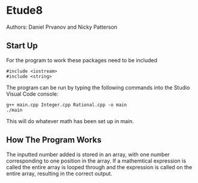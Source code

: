 # Etude8

Authors: Daniel Prvanov and Nicky Patterson

## Start Up

For the program to work these packages need to be included
```
#include <iostream>
#include <string>
```

The program can be run by typing the following commands into the Studio Visual Code console:
```
g++ main.cpp Integer.cpp Rational.cpp -o main
./main
```
This will do whatever math has been set up in main.

## How The Program Works

The inputted number added is stored in an array, with one number corresponding to one position in the array. If a mathemtical expression is called the entire array is looped through and the expression is called on the entire array, resulting in the correct output.
